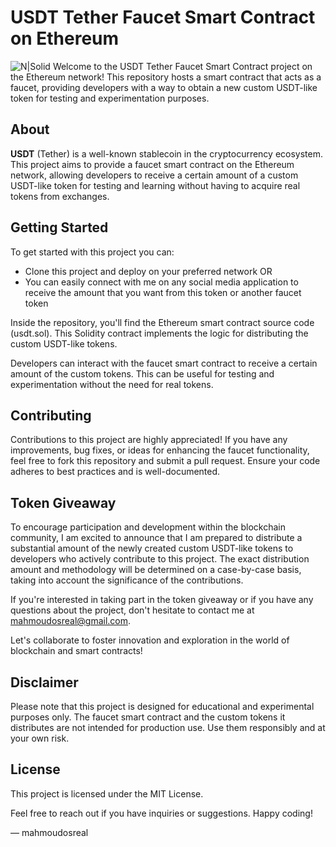 # USDT Tether Faucet Smart Contract on Ethereum

![N|Solid](https://logowik.com/content/uploads/images/t_tether-usdt3962.jpg)
Welcome to the USDT Tether Faucet Smart Contract project on the Ethereum network! This repository hosts a smart contract that acts as a faucet, providing developers with a way to obtain a new custom USDT-like token for testing and experimentation purposes.

## About

**USDT** (Tether) is a well-known stablecoin in the cryptocurrency ecosystem. This project aims to provide a faucet smart contract on the Ethereum network, allowing developers to receive a certain amount of a custom USDT-like token for testing and learning without having to acquire real tokens from exchanges.

## Getting Started

To get started with this project you can:

- Clone this project and deploy on your preferred network
OR
- You can easily connect with me on any social media application to receive the amount that you want from this token or another faucet token

Inside the repository, you'll find the Ethereum smart contract source code (usdt.sol). This Solidity contract implements the logic for distributing the custom USDT-like tokens.

Developers can interact with the faucet smart contract to receive a certain amount of the custom tokens. This can be useful for testing and experimentation without the need for real tokens.

## Contributing

Contributions to this project are highly appreciated! If you have any improvements, bug fixes, or ideas for enhancing the faucet functionality, feel free to fork this repository and submit a pull request. Ensure your code adheres to best practices and is well-documented.

## Token Giveaway

To encourage participation and development within the blockchain community, I am excited to announce that I am prepared to distribute a substantial amount of the newly created custom USDT-like tokens to developers who actively contribute to this project. The exact distribution amount and methodology will be determined on a case-by-case basis, taking into account the significance of the contributions.

If you're interested in taking part in the token giveaway or if you have any questions about the project, don't hesitate to contact me at mahmoudosreal@gmail.com.

Let's collaborate to foster innovation and exploration in the world of blockchain and smart contracts!

## Disclaimer

Please note that this project is designed for educational and experimental purposes only. The faucet smart contract and the custom tokens it distributes are not intended for production use. Use them responsibly and at your own risk.

## License

This project is licensed under the MIT License.

Feel free to reach out if you have inquiries or suggestions. Happy coding!

— mahmoudosreal
